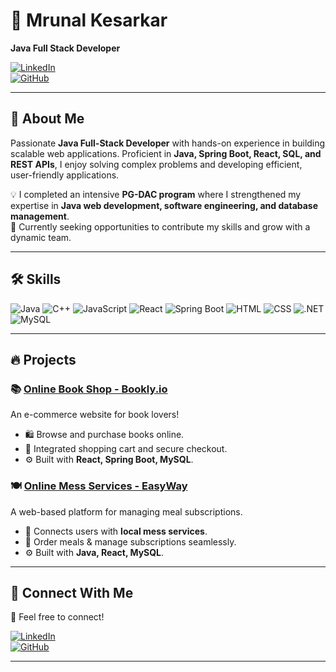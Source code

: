 
# 🌟 Mrunal Kesarkar  

**Java Full Stack Developer**  

[![LinkedIn](https://img.shields.io/badge/LinkedIn-Connect-blue)](https://www.linkedin.com/in/mrunal-kesarkar/)  
[![GitHub](https://img.shields.io/badge/GitHub-Follow-black)](https://github.com/MrunalKesarkar)  

---

## 🚀 About Me  

Passionate **Java Full-Stack Developer** with hands-on experience in building scalable web applications. Proficient in **Java, Spring Boot, React, SQL, and REST APIs**, I enjoy solving complex problems and developing efficient, user-friendly applications.  

💡 I completed an intensive **PG-DAC program** where I strengthened my expertise in **Java web development, software engineering, and database management**.  
🎯 Currently seeking opportunities to contribute my skills and grow with a dynamic team.  

---

## 🛠️ Skills  

![Java](https://img.shields.io/badge/Java-007396?style=for-the-badge&logo=java&logoColor=white) ![C++](https://img.shields.io/badge/C++-00599C?style=for-the-badge&logo=cplusplus&logoColor=white) ![JavaScript](https://img.shields.io/badge/JavaScript-F7DF1E?style=for-the-badge&logo=javascript&logoColor=black) ![React](https://img.shields.io/badge/React-61DAFB?style=for-the-badge&logo=react&logoColor=black) ![Spring Boot](https://img.shields.io/badge/Spring_Boot-6DB33F?style=for-the-badge&logo=springboot&logoColor=white) ![HTML](https://img.shields.io/badge/HTML5-E34F26?style=for-the-badge&logo=html5&logoColor=white) ![CSS](https://img.shields.io/badge/CSS3-1572B6?style=for-the-badge&logo=css3&logoColor=white) ![.NET](https://img.shields.io/badge/.NET-512BD4?style=for-the-badge&logo=dotnet&logoColor=white) ![MySQL](https://img.shields.io/badge/MySQL-4479A1?style=for-the-badge&logo=mysql&logoColor=white)
  

---

## 🔥 Projects  

### 📚 [Online Book Shop - Bookly.io](https://github.com/MrunalKesarkar/Online-Book-Shop_Bookly.io)  
An e-commerce website for book lovers!  
- 🛍️ Browse and purchase books online.  
- 🛒 Integrated shopping cart and secure checkout.  
- ⚙️ Built with **React, Spring Boot, MySQL**.  

### 🍽️ [Online Mess Services - EasyWay](https://github.com/MrunalKesarkar/Monthly-Meal-Services_EasyWay)  
A web-based platform for managing meal subscriptions.  
- 🍲 Connects users with **local mess services**.  
- 📅 Order meals & manage subscriptions seamlessly.  
- ⚙️ Built with **Java, React, MySQL**.  

---

## 📩 Connect With Me  

🚀  Feel free to connect!  

[![LinkedIn](https://img.shields.io/badge/LinkedIn-Connect-blue)](https://www.linkedin.com/in/mrunal-kesarkar/)  
[![GitHub](https://img.shields.io/badge/GitHub-Follow-black)](https://github.com/MrunalKesarkar)  

---

